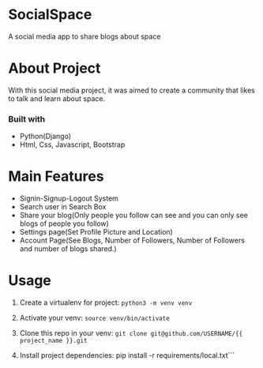 # SocialSpace
A social media app to share blogs about space

# About Project
With this social media project, it was aimed to create a community that likes to talk and learn about space.

### Built with
* Python(Django)
* Html, Css, Javascript, Bootstrap

# Main Features
* Signin-Signup-Logout System
* Search user in Search Box
* Share your blog(Only people you follow can see and you can only see blogs of people you follow)
* Settings page(Set Profile Picture and Location)
* Account Page(See Blogs, Number of Followers, Number of Followers and number of blogs shared.)

# Usage
1) Create a virtualenv for project:
```python3 -m venv venv```

2) Activate your venv:
```source venv/bin/activate```

3) Clone this repo in your venv:
```git clone git@github.com/USERNAME/{{ project_name }}.git```

4) Install project dependencies:
pip install -r requirements/local.txt```


